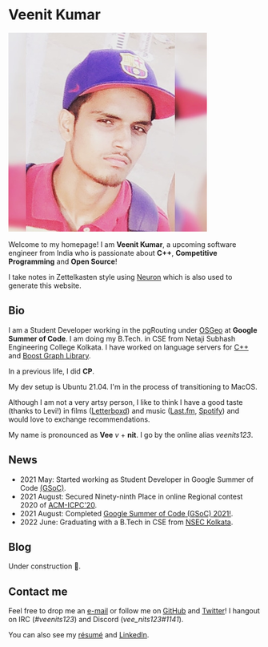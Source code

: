 # Veenit Kumar

![Moi](static/me.jpg)

Welcome to my homepage! I am __Veenit Kumar__, a upcoming software engineer from India who is passionate about __C++__, __Competitive Programming__ and __Open Source__!

I take notes in Zettelkasten style using [Neuron][1] which is also used to generate this website.

## Bio

I am a Student Developer working in the pgRouting under [OSGeo][18] at __Google Summer of Code__. I am doing my B.Tech. in CSE from Netaji Subhash Engineering College Kolkata.
I have worked on language servers for [C++][11] and [Boost Graph Library][20].

In a previous life, I did __CP__.

My dev setup is Ubuntu 21.04. I'm in the process of transitioning to MacOS.

Although I am not a very artsy person, I like to think I have a good taste (thanks to Levi!) in films ([Letterboxd][2]) and music ([Last.fm][6], [Spotify][4]) and would love to exchange recommendations.

My name is pronounced as **Vee** _v_ + **nit**. I go by the online alias _veenits123_.


## News
- 2021 May: Started working as Student Developer in Google Summer of Code [(GSoC)][19].
- 2021 August: Secured Ninety-ninth Place in online Regional contest 2020 of [ACM-ICPC'20][21].
- 2021 August: Completed [Google Summer of Code (GSoC) 2021!][22].
- 2022 June: Graduating with a B.Tech in CSE from [NSEC Kolkata][9].

## Blog
Under construction 🚧.

## Contact me
Feel free to drop me an [e-mail][7] or follow me on [GitHub][3] and [Twitter][5]! I hangout on IRC (_#veenits123_) and Discord (_vee_nits123#1141_).

You can also see my [résumé][15] and [LinkedIn][16].


[1]: http://neuron.zettel.page
[2]: https://letterboxd.com/veenits123/
[3]: https://github.com/veenits123
[4]: https://open.spotify.com/user/ovs6jeqqwthcd1wjcmvmv0cnl
[5]: https://twitter.com/vee_nits123
[6]: https://www.last.fm/user/veenits123
[7]: mailto:123sveenit@gmail.com
[8]: https://juspay.in
[9]: http://www.nsec.ac.in
[10]: https://hackage.haskell.org/package/medea
[11]: https://gcc.gnu.org/
[12]: https://github.com/haskell/haskell-language-server
[13]: https://icpc.global/
[14]: https://codeforces.com/profile/veenits123
[15]: static/resume.pdf
[16]: https://linkedin.com/in/veenits123
[17]: https://github.com/veenits123/dotfiles
[18]: https://www.osgeo.org/
[19]: https://summerofcode.withgoogle.com/projects/#4897201601380352
[20]: https://www.boost.org/doc/libs/1_76_0/libs/graph/doc/index.html
[21]: static/icpc.pdf
[22]: static/gsoc.pdf
